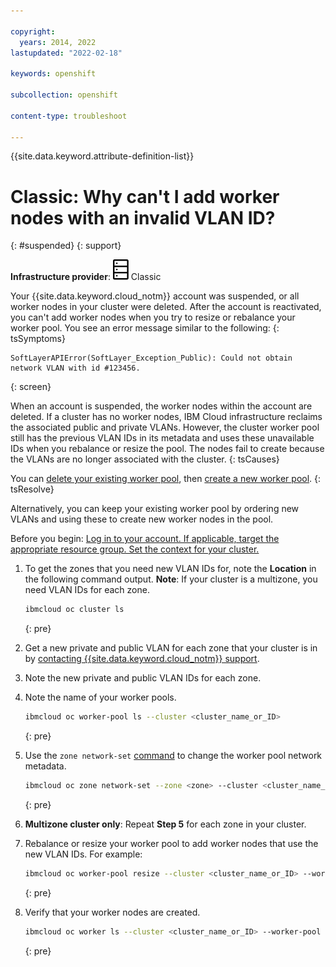 ```yaml
---

copyright: 
  years: 2014, 2022
lastupdated: "2022-02-18"

keywords: openshift

subcollection: openshift

content-type: troubleshoot

---
```


{{site.data.keyword.attribute-definition-list}}


# Classic: Why can't I add worker nodes with an invalid VLAN ID?
{: #suspended}
{: support}

**Infrastructure provider**: ![Classic infrastructure provider icon.](images/icon-classic-2.svg) Classic


Your {{site.data.keyword.cloud_notm}} account was suspended, or all worker nodes in your cluster were deleted. After the account is reactivated, you can't add worker nodes when you try to resize or rebalance your worker pool. You see an error message similar to the following:
{: tsSymptoms}

```
SoftLayerAPIError(SoftLayer_Exception_Public): Could not obtain network VLAN with id #123456.
```
{: screen}


When an account is suspended, the worker nodes within the account are deleted. If a cluster has no worker nodes, IBM Cloud infrastructure reclaims the associated public and private VLANs. However, the cluster worker pool still has the previous VLAN IDs in its metadata and uses these unavailable IDs when you rebalance or resize the pool. The nodes fail to create because the VLANs are no longer associated with the cluster.
{: tsCauses}


You can [delete your existing worker pool](/docs/openshift?topic=openshift-kubernetes-service-cli#cs_worker_pool_rm), then [create a new worker pool](/docs/openshift?topic=openshift-kubernetes-service-cli#cs_worker_pool_create).
{: tsResolve}

Alternatively, you can keep your existing worker pool by ordering new VLANs and using these to create new worker nodes in the pool.

Before you begin: [Log in to your account. If applicable, target the appropriate resource group. Set the context for your cluster.](/docs/containers?topic=containers-cs_cli_install#cs_cli_configure)

1. To get the zones that you need new VLAN IDs for, note the **Location** in the following command output. **Note**: If your cluster is a multizone, you need VLAN IDs for each zone.

    ```sh
    ibmcloud oc cluster ls
    ```
    {: pre}

2. Get a new private and public VLAN for each zone that your cluster is in by [contacting {{site.data.keyword.cloud_notm}} support](/docs/vlans?topic=vlans-ordering-premium-vlans#ordering-premium-vlans).

3. Note the new private and public VLAN IDs for each zone.

4. Note the name of your worker pools.

    ```sh
    ibmcloud oc worker-pool ls --cluster <cluster_name_or_ID>
    ```
    {: pre}

5. Use the `zone network-set` [command](/docs/openshift?topic=openshift-kubernetes-service-cli#cs_zone_network_set) to change the worker pool network metadata.

    ```sh
    ibmcloud oc zone network-set --zone <zone> --cluster <cluster_name_or_ID> -- worker-pool ls <worker-pool> --private-vlan <private_vlan_ID> --public-vlan <public_vlan_ID>
    ```
    {: pre}

6. **Multizone cluster only**: Repeat **Step 5** for each zone in your cluster.

7. Rebalance or resize your worker pool to add worker nodes that use the new VLAN IDs. For example:

    ```sh
    ibmcloud oc worker-pool resize --cluster <cluster_name_or_ID> --worker-pool <worker_pool> --size-per-zone <number_of_workers_per_zone>
    ```
    {: pre}

8. Verify that your worker nodes are created.

    ```sh
    ibmcloud oc worker ls --cluster <cluster_name_or_ID> --worker-pool <worker_pool>
    ```
    {: pre}






